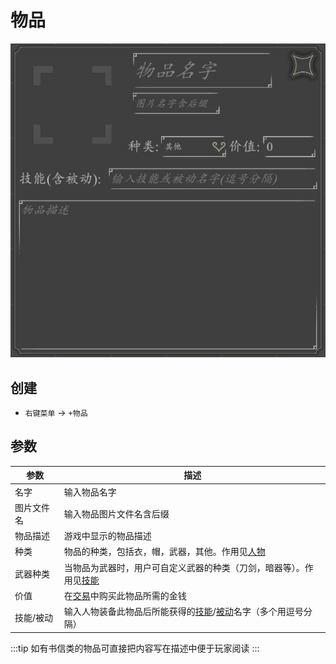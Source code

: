# 物品
![物品](../../assets/item.jpg)

## 创建
- `右键菜单` -> `+物品`

## 参数
| 参数 | 描述 |
| --- | ----------- |
| 名字 | 输入物品名字 |
| 图片文件名 | 输入物品图片文件名含后缀 |
| 物品描述 | 游戏中显示的物品描述 |
| 种类 | 物品的种类，包括衣，帽，武器，其他。作用见[人物](./character.html#参数) |
| 武器种类 | 当物品为武器时，用户可自定义武器的种类（刀剑，暗器等）。作用见[技能](./spell.html#参数) |
| 价值 | 在[交易](./act-element.html#交易)中购买此物品所需的金钱 |
| 技能/被动 | 输入人物装备此物品后所能获得的[技能](./spell.html)/[被动](./passive.html)名字（多个用逗号分隔）|

:::tip
如有书信类的物品可直接把内容写在描述中便于玩家阅读
:::

